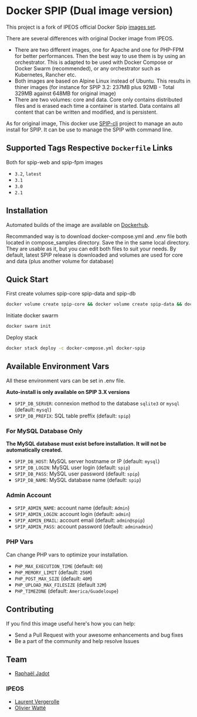 # Docker SPIP (Dual image version)

This project is a fork of IPEOS official Docker Spip [images set](https://hub.docker.com/r/ipeos/spip/).

There are several differences with original Docker image from IPEOS.

- There are two different images, one for Apache and one for PHP-FPM for better performances. Then the best way to use them is by using an orchestrator. This is adapted to  be used with Docker Compose or Docker Swarm (recommended), or any orchestrator such as Kubernetes, Rancher etc.
- Both images are based on Alpine Linux instead of Ubuntu. This results in thiner images (for instance for SPIP 3.2: 237MB plus 92MB - Total 329MB against 648MB for original image)
- There are two volumes: core and data. Core only contains distributed files and is erased each time a container is started. Data contains all content that can be written and modified, and is persistent.

As for original image, This docker use [SPIP-cli](https://contrib.spip.net/SPIP-Cli) project to manage an auto install for SPIP. It can be use to manage the SPIP with command line.

## Supported Tags Respective `Dockerfile` Links

Both for spip-web and spip-fpm images

- `3.2`, `latest`
- `3.1`
- `3.0`
- `2.1`

## Installation

Automated builds of the image are available on [Dockerhub](https://hub.docker.com/r/ipeos/spip/).

Recommanded way is to download docker-compose.yml and .env file both located in compose_samples directory. Save the in the same local directory. They are usable as it, but you can edit both files to suit your needs. By default, latest SPIP release is downloaded and volumes are used for core and data (plus another volume for database)

## Quick Start

First create volumes spip-core spip-data and spip-db
```bash
docker volume create spip-core && docker volume create spip-data && docker volume create spip-db
```
Initiate docker swarm
```bash
docker swarm init
```
Deploy stack
```bash
docker stack deploy -c docker-compose.yml docker-spip
```

## Available Environment Vars

All these environment vars can be set in .env file.

**Auto-install is only available on SPIP 3.X versions**

- `SPIP_DB_SERVER`: connexion method to the database `sqlite3` or `mysql` (default: `mysql`)
- `SPIP_DB_PREFIX`: SQL table preffix (default: `spip`)

### For MySQL Database Only

**The MySQL database must exist before installation. It will not be automatically created.**

- `SPIP_DB_HOST`: MySQL server hostname or IP (default: `mysql`)
- `SPIP_DB_LOGIN`: MySQL user login (default: `spip`)
- `SPIP_DB_PASS`: MySQL user password (default: `spip`)
- `SPIP_DB_NAME`: MySQL database name (default: `spip`)

### Admin Account

- `SPIP_ADMIN_NAME`: account name (default: `Admin`)
- `SPIP_ADMIN_LOGIN`: account login (default: `admin`)
- `SPIP_ADMIN_EMAIL`: account email (default: `admin@spip`)
- `SPIP_ADMIN_PASS`: account password (default: `adminadmin`)

### PHP Vars

Can change PHP vars to optimize your installation.

- `PHP_MAX_EXECUTION_TIME` (default: `60`)
- `PHP_MEMORY_LIMIT` (default: `256M`)
- `PHP_POST_MAX_SIZE` (default: `40M`)
- `PHP_UPLOAD_MAX_FILESIZE` (default `32M`)
- `PHP_TIMEZONE` (default: `America/Guadeloupe`)

## Contributing

If you find this image useful here's how you can help:

* Send a Pull Request with your awesome enhancements and bug fixes
* Be a part of the community and help resolve Issues

## Team

* [Raphaël Jadot](https://github.com/ashledombos/)

### IPEOS

* [Laurent Vergerolle](https://github.com/psychoz971/)
* [Olivier Watté](https://github.com/owatte/)
